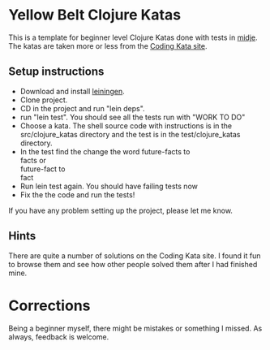 # Yellow Belt Clojure Katas

This is a template for beginner level Clojure Katas done with tests
in [midje](https://github.com/marick/Midje).
The katas are taken more or less from the 
[Coding Kata site](http://codingkata.org/katas/).


## Setup instructions

* Download and install [leiningen](https://github.com/technomancy/leiningen).
* Clone project.
* CD in the project and run "lein deps".  
* run "lein test".  You should see all the tests run with "WORK TO DO"
* Choose a kata.  The shell source code with instructions is in the src/clojure_katas directory and the test
  is in the test/clojure_katas directory.
* In the test find the change the word 
          future-facts
to  
         facts
or    
         future-fact
to  
         fact
* Run lein test again.  You should have failing tests now
* Fix the the code and run the tests!

If you have any problem setting up the project, please let me know.


## Hints

There are quite a number of solutions on the Coding Kata site.  I found it fun
to browse them and see how other people solved them after I had
finished mine. 

# Corrections

Being a beginner myself, there might be mistakes or something I
missed.  As always, feedback is welcome.


